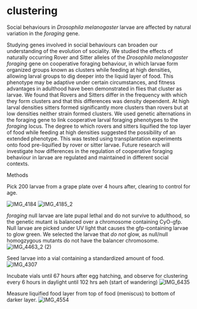 # clustering
Social behaviours in *Drosophila melanogaster* larvae are affected by natural variation in the *foraging* gene.

Studying genes involved in social behaviours can broaden our understanding of the evolution of sociality. We studied the effects of naturally occurring Rover and Sitter alleles of the *Drosophila melanogaster foraging* gene on cooperative foraging behaviour, in which larvae form organized groups known as clusters while feeding at high densities, allowing larval groups to dig deeper into the liquid layer of food. This phenotype may be adaptive under certain circumstances, and fitness advantages in adulthood have been demonstrated in flies that cluster as larvae. We found that Rovers and Sitters differ in the frequency with which they form clusters and that this differences was density dependent. At high larval densities sitters formed significantly more clusters than rovers but at low densities neither strain formed clusters. We used genetic alternations in the foraging gene to link cooperative larval foraging phenotypes to the *foraging* locus. The degree to which rovers and sitters liquified the top layer of food while feeding at high densities suggested the possibility of an extended phenotype. This was tested using transplantation experiments onto food pre-liquified by rover or sitter larvae. Future research will investigate how differences in the regulation of cooperative foraging behaviour in larvae are regulated and maintained in different social contexts. 

Methods

Pick 200 larvae from a grape plate over 4 hours after, clearing to control for age.
 
 ![IMG_4184](https://user-images.githubusercontent.com/64053624/162487803-e80c86b2-8559-453d-9094-d67350a97202.jpg)
![IMG_4185_2](https://user-images.githubusercontent.com/64053624/162487824-d7eaafe2-f7a4-4387-b507-3960ac4ffe62.jpg)

*foraging* null larvae are late pupal lethal and do not survive to adulthood, so the genetic mutant is balanced over a chromosome containing CyO-gfp. Null larvae are picked under UV light that causes the gfp-containing larvae to glow green. We selected the larvae that *do not* glow, as null/null homogzygous mutants do not have the balancer chromosome. 
![IMG_4463_2 (2)](https://user-images.githubusercontent.com/64053624/162488611-4d001293-2132-4eef-8c2f-d19171147917.jpg)


Seed larvae into a vial containing a standardized amount of food.
![IMG_4307](https://user-images.githubusercontent.com/64053624/162487505-6140265c-af8c-4394-bd0e-c0e7e7fc8ac0.jpg)

Incubate vials until 67 hours after egg hatching, and observe for clustering every 6 hours in daylight until 102 hrs aeh (start of wandering) 
![IMG_6435](https://user-images.githubusercontent.com/64053624/162487467-28d9a6d2-aa08-4152-9aaf-e8de76131abc.jpg)

Measure liquified food layer from top of food (meniscus) to bottom of darker layer.
![IMG_4554](https://user-images.githubusercontent.com/64053624/162487540-f36b4554-c982-4888-b861-2a729b77e571.jpg)

